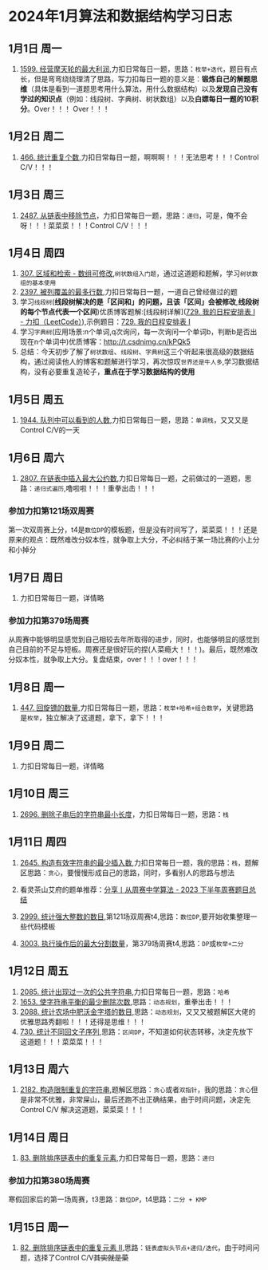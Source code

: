 # 2024年1月算法和数据结构学习日志

## 1月1日 周一

1. [1599. 经营摩天轮的最大利润](https://leetcode.cn/problems/maximum-profit-of-operating-a-centennial-wheel/),力扣日常每日一题，思路：`枚举+迭代`，题目有点长，但是弯弯绕绕理清了思路，写力扣每日一题的意义是：**锻炼自己的解题思维**（具体是看到一道题思考用什么算法，用什么数据结构）以及**发现自己没有学过的知识点**（例如：线段树、字典树、树状数组）以及**白嫖每日一题的10积分**。Over！！！ Over！！！

## 1月2日 周二

1. [466. 统计重复个数](https://leetcode.cn/problems/count-the-repetitions/),力扣日常每日一题，啊啊啊！！！无法思考！！！Control C/V！！！

## 1月3日 周三

1. [2487. 从链表中移除节点](https://leetcode.cn/problems/remove-nodes-from-linked-list/)，力扣日常每日一题，思路：`递归`，可是，俺不会呀！！！菜菜菜！！！Control C/V！！！

## 1月4日 周四

1. [307. 区域和检索 - 数组可修改](https://leetcode.cn/problems/range-sum-query-mutable/),`树状数组入门题`，通过这道题和题解，学习`树状数组的基本使用`
2. [2397. 被列覆盖的最多行数](https://leetcode.cn/problems/maximum-rows-covered-by-columns/),力扣日常每日一题，一道自己曾经做过的题
3. 学习`线段树`(**线段树解决的是「区间和」的问题，且该「区间」会被修改**,**线段树的每个节点代表一个区间**)优质博客题解:[线段树详解]([729. 我的日程安排表 I - 力扣（LeetCode）](https://leetcode.cn/problems/my-calendar-i/solutions/1646079/by-lfool-xvpv/)),示例题目：[729. 我的日程安排表 I](https://leetcode.cn/problems/my-calendar-i/)
4. 学习`字典树`(应用场景:n个单词,q次询问，每一次询问一个单词b，判断b是否出现在n个单词中)优质博客：http://t.csdnimg.cn/kPQk5
5. 总结：今天初步了解了`树状数组`、`线段树`、`字典树`这三个听起来很高级的数据结构，通过阅读他人的博客和题解进行学习，再次惊叹`世界还是牛人多`,学习数据结构，没有必要重复造轮子，**重点在于学习数据结构的使用**

## 1月5日 周五

1. [1944. 队列中可以看到的人数](https://leetcode.cn/problems/number-of-visible-people-in-a-queue/),力扣日常每日一题，思路：`单调栈`，又又又是Control C/V的一天

## 1月6日 周六

1. [2807. 在链表中插入最大公约数](https://leetcode.cn/problems/insert-greatest-common-divisors-in-linked-list/),力扣日常每日一题，之前做过的一道题，思路：`递归式遍历`,噜啦啦！！！重拳出击！！！

### 参加力扣第121场双周赛

第一次双周赛上分，t4是`数位DP`的模板题，但是没有时间写了，菜菜菜！！！还是原来的观点：既然难改分奴本性，就争取上大分，不必纠结于某一场比赛的小上分和小掉分

## 1月7日 周日

1. 力扣日常每日一题，详情略

### 参加力扣第379场周赛

从周赛中能够明显感觉到自己相较去年所取得的进步，同时，也能够明显的感觉到自己目前的不足与短板。周赛还是很好玩的捏(人菜瘾大！！！)。最后，既然难改分奴本性，就争取上大分。复盘结束，over！！！over！！！

## 1月8日 周一

1. [447. 回旋镖的数量](https://leetcode.cn/problems/number-of-boomerangs/),力扣日常每日一题，思路：`枚举+哈希+组合数学`，关键思路是`枚举`，独立解决了这道题，拿下，拿下！！！

## 1月9日 周二

1. 力扣日常每日一题，详情略

## 1月10日 周三

1. [2696. 删除子串后的字符串最小长度](https://leetcode.cn/problems/minimum-string-length-after-removing-substrings/)，力扣日常每日一题，思路：`栈`

## 1月11日 周四

1. [2645. 构造有效字符串的最少插入数](https://leetcode.cn/problems/minimum-additions-to-make-valid-string/),力扣日常每日一题，我的思路：`栈`，题解区思路：`贪心`，要慢慢形成自己的思路，同时，多看别人的思路与想法

2. 看灵茶山艾府的题单推荐：[分享丨从周赛中学算法 - 2023 下半年周赛题目总结](https://leetcode.cn/circle/discuss/lUu0KB/)

3. [2999. 统计强大整数的数目](https://leetcode.cn/problems/count-the-number-of-powerful-integers/),第121场双周赛t4,思路：`数位DP`,要开始收集整理一些代码模板

4. [3003. 执行操作后的最大分割数量](https://leetcode.cn/problems/maximize-the-number-of-partitions-after-operations/)，第379场周赛t4,思路：`DP`或`枚举+二分`

## 1月12日 周五

1. [2085. 统计出现过一次的公共字符串](https://leetcode.cn/problems/count-common-words-with-one-occurrence/),力扣日常每日一题，思路：`哈希`
1. [1653. 使字符串平衡的最少删除次数](https://leetcode.cn/problems/minimum-deletions-to-make-string-balanced/),思路：`动态规划`，重拳出击！！！
1. [2088. 统计农场中肥沃金字塔的数目](https://leetcode.cn/problems/count-fertile-pyramids-in-a-land/),思路：`动态规划`，又又又被题解区大佬的优雅思路秀翻啦！！！还得是思维！！！
1. [730. 统计不同回文子序列](https://leetcode.cn/problems/count-different-palindromic-subsequences/),思路：`区间DP`，不知道如何状态转移，决定先放下这道题！！！菜菜菜！！！

## 1月13日 周六

1. [2182. 构造限制重复的字符串](https://leetcode.cn/problems/construct-string-with-repeat-limit/),题解区思路：`贪心`或者`双指针`，我的思路：`贪心`但是非常不优雅，非常屎山，最后还跑不出正确结果，由于时间问题，决定先Control C/V 解决这道题，菜菜菜！！！

## 1月14日 周日

1. [83. 删除排序链表中的重复元素](https://leetcode.cn/problems/remove-duplicates-from-sorted-list/),力扣日常每日一题，思路：`递归`

### 参加力扣第380场周赛

寒假回家后的第一场周赛，t3思路：`数位DP`，t4思路：`二分 + KMP` 

## 1月15日 周一

1. [82. 删除排序链表中的重复元素 II](https://leetcode.cn/problems/remove-duplicates-from-sorted-list-ii/),思路：`链表虚拟头节点+递归/迭代`，由于时间问题，选择了Control C/V~~其实就是菜~~
